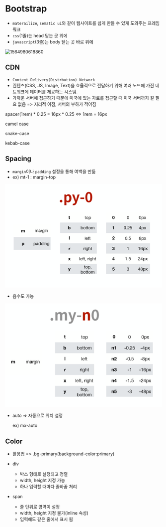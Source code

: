 # Bootstrap

* `materailize`, `sematic ui`와 같이 웹사이트를 쉽게 만들 수 있게 도와주는 프레임워크
* `css`(1줄)는 head 닫는 곳 위에
* `javascript`(3줄)는 body 닫는 곳 바로 위에

![1564980618860](C:\Users\student\AppData\Roaming\Typora\typora-user-images\1564980618860.png)

## CDN

* `Content Delivery(Distrbution) Network`
* 컨텐츠(CSS, JS, Image, Text)을 효율적으로 전달하기 위해 여러 노드에 가진 네트워크에 데이터를 제공하는 시스템.
* 가까운 서버에 접근하기 때문에 미국에 있는 자료를 접근할 때 미국 서버까지 갈 필요 없음 => 지리적 이점, 서버의 부하가 적어짐



spacer(1rem) * 0.25 = 16px * 0.25   <=> 1rem = 16px

camel case

snake-case

kebab-case



## Spacing

* `margin`이나 `padding` 설정을 통해 여백을 만듦
* ex) mt-1 : margin-top

![1565064963450](./b1.png)

* 음수도 가능

![1565065020036](./b2.png)

* auto => 자동으로 위치 설정

  ex) mx-auto



## Color

* 활용법 => .bg-primary(background-color:primary)
* div
  * 박스 형태로 설정되고 정렬
  * width, height 지정 가능
  * 하나 입력할 때마다 줄바꿈 처리

* span
  * 줄 단위로 영역이 설정
  * width, height 지정 불가(inline 속성)
  * 입력해도 같은 줄에서 표시 됨